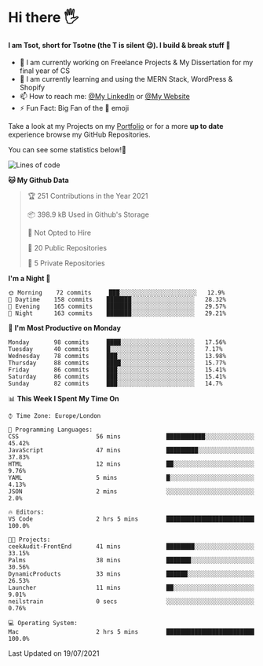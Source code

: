 # Hi there :raised_hand_with_fingers_splayed:
#### I am Tsot, short for Tsotne (the T is silent :wink:). I build & break stuff :space_invader:
- :telescope: I am currently working on Freelance Projects & My Dissertation for my final year of CS
- :seedling: I am currently learning and using the MERN Stack, WordPress & Shopify
- :mailbox: How to reach me: [@My LinkedIn](https://www.linkedin.com/in/tsotne-gvadzabia/) or [@My Website](https://tsotnegvadzabia.me/contact)
- :zap: Fun Fact: Big Fan of the :space_invader: emoji

Take a look at my Projects on my [Portfolio](https://tsotnegvadzabia.me/) or for a more **up to date** experience browse my GitHub Repositories.

You can see some statistics below!:space_invader:
<!--START_SECTION:waka-->
![Lines of code](https://img.shields.io/badge/From%20Hello%20World%20I%27ve%20Written-3.5%20million%20lines%20of%20code-blue)

**🐱 My Github Data** 

> 🏆 251 Contributions in the Year 2021
 > 
> 📦 398.9 kB Used in Github's Storage 
 > 
> 🚫 Not Opted to Hire
 > 
> 📜 20 Public Repositories 
 > 
> 🔑 5 Private Repositories  
 > 
**I'm a Night 🦉** 

```text
🌞 Morning    72 commits     ███░░░░░░░░░░░░░░░░░░░░░░   12.9% 
🌆 Daytime    158 commits    ███████░░░░░░░░░░░░░░░░░░   28.32% 
🌃 Evening    165 commits    ███████░░░░░░░░░░░░░░░░░░   29.57% 
🌙 Night      163 commits    ███████░░░░░░░░░░░░░░░░░░   29.21%

```
📅 **I'm Most Productive on Monday** 

```text
Monday       98 commits     ████░░░░░░░░░░░░░░░░░░░░░   17.56% 
Tuesday      40 commits     █░░░░░░░░░░░░░░░░░░░░░░░░   7.17% 
Wednesday    78 commits     ███░░░░░░░░░░░░░░░░░░░░░░   13.98% 
Thursday     88 commits     ████░░░░░░░░░░░░░░░░░░░░░   15.77% 
Friday       86 commits     ███░░░░░░░░░░░░░░░░░░░░░░   15.41% 
Saturday     86 commits     ███░░░░░░░░░░░░░░░░░░░░░░   15.41% 
Sunday       82 commits     ███░░░░░░░░░░░░░░░░░░░░░░   14.7%

```


📊 **This Week I Spent My Time On** 

```text
⌚︎ Time Zone: Europe/London

💬 Programming Languages: 
CSS                      56 mins             ███████████░░░░░░░░░░░░░░   45.42% 
JavaScript               47 mins             █████████░░░░░░░░░░░░░░░░   37.83% 
HTML                     12 mins             ██░░░░░░░░░░░░░░░░░░░░░░░   9.76% 
YAML                     5 mins              █░░░░░░░░░░░░░░░░░░░░░░░░   4.13% 
JSON                     2 mins              ░░░░░░░░░░░░░░░░░░░░░░░░░   2.0%

🔥 Editors: 
VS Code                  2 hrs 5 mins        █████████████████████████   100.0%

🐱‍💻 Projects: 
ceekAudit-FrontEnd       41 mins             ████████░░░░░░░░░░░░░░░░░   33.15% 
Palms                    38 mins             ███████░░░░░░░░░░░░░░░░░░   30.56% 
DynamicProducts          33 mins             ██████░░░░░░░░░░░░░░░░░░░   26.53% 
Launcher                 11 mins             ██░░░░░░░░░░░░░░░░░░░░░░░   9.01% 
neilstrain               0 secs              ░░░░░░░░░░░░░░░░░░░░░░░░░   0.76%

💻 Operating System: 
Mac                      2 hrs 5 mins        █████████████████████████   100.0%

```


 Last Updated on 19/07/2021
<!--END_SECTION:waka-->
